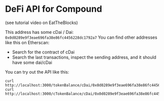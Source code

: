 # DeFi API for Compound

(see tutorial video on EatTheBlocks)


This address has some cDai / Dai: `0x0d0289e9f3eae696fa38e86fc4456228dc1792a7`
You can find other addresses like this on Etherscan:
* Search for the contract of cDai
* Search the last transactions, inspect the sending address, and it should have some dai/cDai

You can try out the API like this:
```
curl http://localhost:3000/tokenBalance/cDai/0x0d0289e9f3eae696fa38e86fc4456228dc1792a7
curl http://localhost:3000/cTokenBalance/cDai/0x0d0289e9f3eae696fa38e86fc4456228dc1792a7
```
